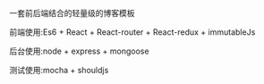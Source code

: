 一套前后端结合的轻量级的博客模板

前端使用:Es6 + React + React-router + React-redux + immutableJs 

后台使用:node + express + mongoose

测试使用:mocha + shouldjs